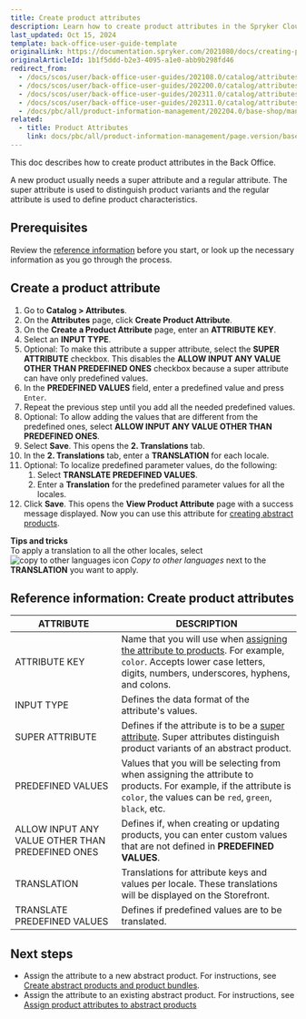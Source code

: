```yaml
---
title: Create product attributes
description: Learn how to create product attributes in the Spryker Cloud Commerce OS Back Office.
last_updated: Oct 15, 2024
template: back-office-user-guide-template
originalLink: https://documentation.spryker.com/2021080/docs/creating-product-attributes
originalArticleId: 1b1f5ddd-b2e3-4095-a1e0-abb9b298fd46
redirect_from:
  - /docs/scos/user/back-office-user-guides/202108.0/catalog/attributes/creating-product-attributes.html
  - /docs/scos/user/back-office-user-guides/202200.0/catalog/attributes/creating-product-attributes.html
  - /docs/scos/user/back-office-user-guides/202311.0/catalog/attributes/creating-product-attributes.html  
  - /docs/scos/user/back-office-user-guides/202311.0/catalog/attributes/create-product-attributes.html  
  - /docs/pbc/all/product-information-management/202204.0/base-shop/manage-in-the-back-office/attributes/create-product-attributes.html
related:
  - title: Product Attributes
    link: docs/pbc/all/product-information-management/page.version/base-shop/feature-overviews/product-feature-overview/product-attributes-overview.html
---
```


This doc describes how to create product attributes in the Back Office.

A new product usually needs a super attribute and a regular attribute. The super attribute is used to distinguish product variants and the regular attribute is used to define product characteristics.

## Prerequisites

Review the [reference information](#reference-information-create-product-attributes) before you start, or look up the necessary information as you go through the process.

## Create a product attribute

1. Go to **Catalog&nbsp;<span aria-label="and then">></span> Attributes**.
2. On the **Attributes** page, click **Create Product Attribute**.
3. On the **Create a Product Attribute** page, enter an **ATTRIBUTE KEY**.
4. Select an **INPUT TYPE**.
5. Optional: To make this attribute a supper attribute, select the **SUPER ATTRIBUTE** checkbox.
    This disables the **ALLOW INPUT ANY VALUE OTHER THAN PREDEFINED ONES** checkbox because a super attribute can have only predefined values.
6. In the **PREDEFINED VALUES** field, enter a predefined value and press `Enter`.
7. Repeat the previous step until you add all the needed predefined values.
8. Optional: To allow adding the values that are different from the predefined ones, select **ALLOW INPUT ANY VALUE OTHER THAN PREDEFINED ONES**.
9. Select **Save**.
    This opens the **2. Translations** tab.
10. In the **2. Translations** tab, enter a **TRANSLATION** for each locale.
11. Optional: To localize predefined parameter values, do the following:
    1. Select **TRANSLATE PREDEFINED VALUES**.
    2. Enter a **Translation** for the predefined parameter values for all the locales.
12. Click **Save**.
    This opens the **View Product Attribute** page with a success message displayed. Now you can use this attribute for [creating abstract products](/docs/pbc/all/product-information-management/{{page.version}}/base-shop/manage-in-the-back-office/products/manage-abstract-products-and-product-bundles/create-abstract-products-and-product-bundles.html).

**Tips and tricks**
<br>To apply a translation to all the other locales, select ![copy to other languages icon](https://spryker.s3.eu-central-1.amazonaws.com/docs/User+Guides/Back+Office+User+Guides/Catalog/Attributes/Creating+product+attributes/copy-to-other-languages-icon.png) *Copy to other languages* next to the **TRANSLATION** you want to apply.

## Reference information: Create product attributes

| ATTRIBUTE |DESCRIPTION |
| --- | --- |
| ATTRIBUTE KEY | Name that you will use when [assigning the attribute to products](/docs/pbc/all/product-information-management/{{page.version}}/base-shop/manage-in-the-back-office/products/manage-abstract-products-and-product-bundles/assign-product-attributes-to-abstract-products-and-product-bundles.html). For example, `color`. Accepts lower case letters, digits, numbers, underscores, hyphens, and colons. |
| INPUT TYPE | Defines the data format of the attribute's values. |
| SUPER ATTRIBUTE | Defines if the attribute is to be a [super attribute](/docs/pbc/all/product-information-management/{{page.version}}/base-shop/feature-overviews/product-feature-overview/product-attributes-overview.html#super-attributes). Super attributes distinguish product variants of an abstract product.  |
| PREDEFINED VALUES | Values that you will be selecting from when assigning the attribute to products. For example, if the attribute is `color`, the values can be `red`, `green`, `black`, etc. |
| ALLOW INPUT ANY VALUE OTHER THAN PREDEFINED ONES | Defines if, when creating or updating products, you can enter custom values that are not defined in **PREDEFINED VALUES**. |
| TRANSLATION | Translations for attribute keys and values per locale. These translations will be displayed on the Storefront.  |
| TRANSLATE PREDEFINED VALUES | Defines if predefined values are to be translated. |

## Next steps

* Assign the attribute to a new abstract product. For instructions, see [Create abstract products and product bundles](/docs/pbc/all/product-information-management/{{page.version}}/base-shop/manage-in-the-back-office/products/manage-abstract-products-and-product-bundles/create-abstract-products-and-product-bundles.html).
* Assign the attribute to an existing abstract product. For instructions, see [Assign product attributes to abstract products](/docs/pbc/all/product-information-management/{{page.version}}/base-shop/manage-in-the-back-office/products/manage-abstract-products-and-product-bundles/assign-product-attributes-to-abstract-products-and-product-bundles.html)
